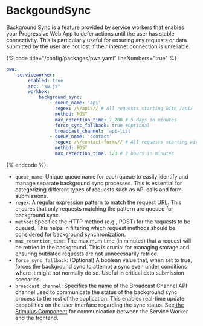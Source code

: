 # BackgoundSync

Background Sync is a feature provided by service workers that enables your Progressive Web App to defer actions until the user has stable connectivity. This is particularly useful for ensuring any requests or data submitted by the user are not lost if their internet connection is unreliable.

{% code title="/config/packages/pwa.yaml" lineNumbers="true" %}
```yaml
pwa:
    serviceworker:
        enabled: true
        src: "sw.js"
        workbox:
            background_sync:
                - queue_name: 'api'
                  regex: /\/api\// # All requests starting with /api/
                  method: POST
                  max_retention_time: 7_200 # 5 days in minutes
                  force_sync_fallback: true #Optional
                  broadcast_channel: 'api-list'
                - queue_name: 'contact'
                  regex: /\/contact-form\// # All requests starting with /contact-form/
                  method: POST
                  max_retention_time: 120 # 2 hours in minutes
```
{% endcode %}

* `queue_name`: Unique queue name for each queue to easily identify and manage separate background sync processes. This is essential for categorizing different types of requests such as API calls and form submissions.
* `regex`: A regular expression pattern to match the request URL. This ensures that only requests matching the pattern are queued for background sync.
* `method`: Specifies the HTTP method (e.g., POST) for the requests to be queued. This helps in filtering which request methods should be considered for background synchronization.
* `max_retention_time`: The maximum time (in minutes) that a request will be retried in the background. This is crucial for managing storage and ensuring outdated requests are not unnecessarily retried.
* `force_sync_fallback`: (Optional) A boolean value that, when set to true, forces the background sync to attempt a sync even under conditions where it might not normally do so. Useful in critical data submission scenarios.
* `broadcast_channel`: Specifies the name of the Broadcast Channel API channel used to communicate the status of the background sync process to the rest of the application. This enables real-time update capabilities on the user interface regarding the sync status. See[ the Stimulus Component](../../symfony-ux/sync-broadcast.md) for communication between the Service Worker and the frontend.
